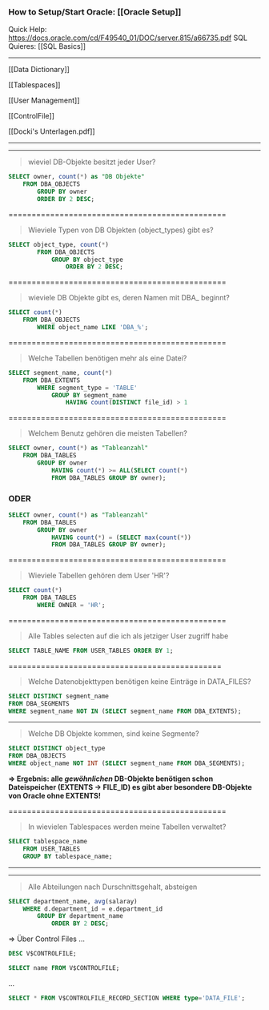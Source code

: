 
### How to Setup/Start Oracle: [[Oracle Setup]]
Quick Help: https://docs.oracle.com/cd/F49540_01/DOC/server.815/a66735.pdf
SQL Quieres: [[SQL Basics]]

---

[[Data Dictionary]]

[[Tablespaces]]

[[User Management]]

[[ControlFile]]

[[Docki's Unterlagen.pdf]]

---
---

> wieviel DB-Objekte besitzt jeder User?
```SQL
SELECT owner, count(*) as "DB Objekte"
	FROM DBA_OBJECTS
		GROUP BY owner
		ORDER BY 2 DESC;
```
===============================================
> Wieviele Typen von DB Objekten (object_types) gibt es?
```SQL
SELECT object_type, count(*)
		FROM DBA_OBJECTS
			GROUP BY object_type
				ORDER BY 2 DESC;
```
===============================================
> wieviele DB Objekte gibt es, deren Namen mit DBA_ beginnt?
```SQL
SELECT count(*)
	FROM DBA_OBJECTS
		WHERE object_name LIKE 'DBA_%';
```
===============================================
> Welche Tabellen benötigen mehr als eine Datei?
```sql
SELECT segment_name, count(*)
	FROM DBA_EXTENTS
		WHERE segment_type = 'TABLE'
			GROUP BY segment_name
				HAVING count(DISTINCT file_id) > 1
```
===============================================
> Welchem Benutz gehören die meisten Tabellen?
```SQL 
SELECT owner, count(*) as "Tableanzahl"
	FROM DBA_TABLES
		GROUP BY owner
			HAVING count(*) >= ALL(SELECT count(*) 
			FROM DBA_TABLES GROUP BY owner);
```
### ODER 
```SQL
SELECT owner, count(*) as "Tableanzahl"
	FROM DBA_TABLES
		GROUP BY owner
			HAVING count(*) = (SELECT max(count(*)) 
			FROM DBA_TABLES GROUP BY owner);
```
===============================================
> Wieviele Tabellen gehören dem User 'HR'?
```SQL
SELECT count(*) 
	FROM DBA_TABLES 
		WHERE OWNER = 'HR';
```
===============================================
> Alle Tables selecten auf die ich als jetziger User zugriff habe
```SQL
SELECT TABLE_NAME FROM USER_TABLES ORDER BY 1;
```
==============================================


>Welche Datenobjekttypen benötigen keine Einträge in DATA_FILES?
```sql
SELECT DISTINCT segment_name
FROM DBA_SEGMENTS
WHERE segment_name NOT IN (SELECT segment_name FROM DBA_EXTENTS);
```
---
> Welche DB Objekte kommen, sind keine Segmente?
```sql
SELECT DISTINCT object_type
FROM DBA_OBJECTS
WHERE object_name NOT INT (SELECT segment_name FROM DBA_SEGMENTS);
```

**=> Ergebnis: alle _gewöhnlichen_ DB-Objekte benötigen schon Dateispeicher (EXTENTS -> FILE_ID)
es gibt aber besondere DB-Objekte von Oracle ohne EXTENTS!**


===============================================
> In wievielen Tablespaces werden meine Tabellen verwaltet?
```SQL
SELECT tablespace_name
	FROM USER_TABLES
	GROUP BY tablespace_name;

```
---
---
> Alle Abteilungen nach Durschnittsgehalt, absteigen
```sql
SELECT department_name, avg(salaray)
	WHERE d.department_id = e.department_id
		GROUP BY department_name
			ORDER BY 2 DESC;
```


=> Über Control Files ...
```sql
DESC V$CONTROLFILE;
```
```sql
SELECT name FROM V$CONTROLFILE;
```

...
```sql
SELECT * FROM V$CONTROLFILE_RECORD_SECTION WHERE type='DATA_FILE';
```